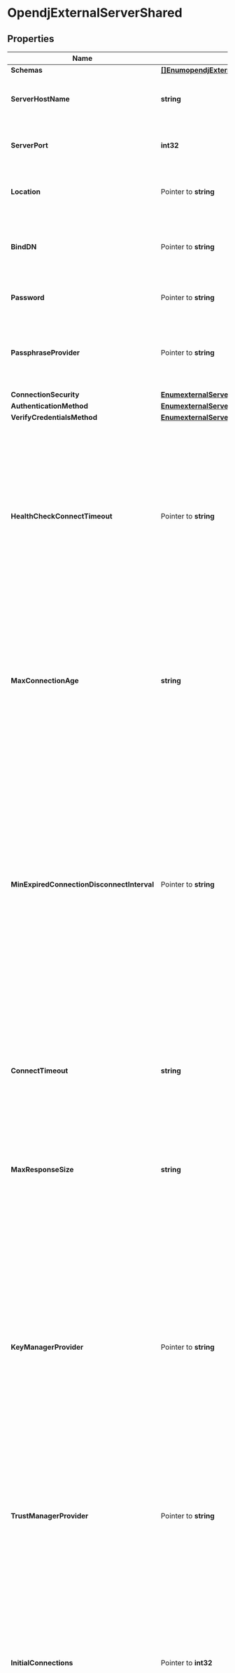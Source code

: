# OpendjExternalServerShared

## Properties

Name | Type | Description | Notes
------------ | ------------- | ------------- | -------------
**Schemas** | [**[]EnumopendjExternalServerSchemaUrn**](EnumopendjExternalServerSchemaUrn.md) |  | 
**ServerHostName** | **string** | The host name or IP address of the target LDAP server. | 
**ServerPort** | **int32** | The port number on which the server listens for requests. | 
**Location** | Pointer to **string** | Specifies the location for the LDAP External Server. | [optional] 
**BindDN** | Pointer to **string** | The DN to use to bind to the target LDAP server if simple authentication is required. | [optional] 
**Password** | Pointer to **string** | The login password for the specified user. | [optional] 
**PassphraseProvider** | Pointer to **string** | The passphrase provider to use to obtain the login password for the specified user. | [optional] 
**ConnectionSecurity** | [**EnumexternalServerConnectionSecurityProp**](EnumexternalServerConnectionSecurityProp.md) |  | 
**AuthenticationMethod** | [**EnumexternalServerAuthenticationMethodProp**](EnumexternalServerAuthenticationMethodProp.md) |  | 
**VerifyCredentialsMethod** | [**EnumexternalServerVerifyCredentialsMethodProp**](EnumexternalServerVerifyCredentialsMethodProp.md) |  | 
**HealthCheckConnectTimeout** | Pointer to **string** | Specifies the maximum length of time to wait for a connection to be established for the purpose of performing a health check. If the connection cannot be established within this length of time, the server will be classified as unavailable. | [optional] 
**MaxConnectionAge** | **string** | Specifies the maximum length of time that connections to this server should be allowed to remain established before being closed and replaced with newly-established connections. | 
**MinExpiredConnectionDisconnectInterval** | Pointer to **string** | Specifies the minimum length of time that should pass between connection closures as a result of the connections being established for longer than the maximum connection age. This may help avoid cases in which a large number of connections are closed and re-established in a short period of time because of the maximum connection age. | [optional] 
**ConnectTimeout** | **string** | Specifies the maximum length of time to wait for a connection to be established before giving up and considering the server unavailable. | 
**MaxResponseSize** | **string** | Specifies the maximum response size that should be supported for messages received from the LDAP external server. | 
**KeyManagerProvider** | Pointer to **string** | The key manager provider to use if SSL or StartTLS is to be used for connection-level security. When specifying a value for this property (except when using the Null key manager provider) you must ensure that the external server trusts this server&#39;s public certificate by adding this server&#39;s public certificate to the external server&#39;s trust store. | [optional] 
**TrustManagerProvider** | Pointer to **string** | The trust manager provider to use if SSL or StartTLS is to be used for connection-level security. | [optional] 
**InitialConnections** | Pointer to **int32** | The number of connections to initially establish to the LDAP external server. A value of zero indicates that the number of connections should be dynamically based on the number of available worker threads. This will be ignored when using a thread-local connection pool. | [optional] 
**MaxConnections** | Pointer to **int32** | The maximum number of concurrent connections to maintain for the LDAP external server. A value of zero indicates that the number of connections should be dynamically based on the number of available worker threads. This will be ignored when using a thread-local connection pool. | [optional] 
**DefunctConnectionResultCode** | Pointer to [**[]EnumexternalServerDefunctConnectionResultCodeProp**](EnumexternalServerDefunctConnectionResultCodeProp.md) |  | [optional] 
**AbandonOnTimeout** | Pointer to **bool** | Indicates whether to send an abandon request for an operation for which a response timeout is encountered. A request which has timed out on one server may be retried on another server regardless of whether an abandon request is sent, but if the initial attempt is not abandoned then a long-running operation may unnecessarily continue to consume processing resources on the initial server. | [optional] 
**Description** | Pointer to **string** | A description for this External Server | [optional] 

## Methods

### NewOpendjExternalServerShared

`func NewOpendjExternalServerShared(schemas []EnumopendjExternalServerSchemaUrn, serverHostName string, serverPort int32, connectionSecurity EnumexternalServerConnectionSecurityProp, authenticationMethod EnumexternalServerAuthenticationMethodProp, verifyCredentialsMethod EnumexternalServerVerifyCredentialsMethodProp, maxConnectionAge string, connectTimeout string, maxResponseSize string, ) *OpendjExternalServerShared`

NewOpendjExternalServerShared instantiates a new OpendjExternalServerShared object
This constructor will assign default values to properties that have it defined,
and makes sure properties required by API are set, but the set of arguments
will change when the set of required properties is changed

### NewOpendjExternalServerSharedWithDefaults

`func NewOpendjExternalServerSharedWithDefaults() *OpendjExternalServerShared`

NewOpendjExternalServerSharedWithDefaults instantiates a new OpendjExternalServerShared object
This constructor will only assign default values to properties that have it defined,
but it doesn't guarantee that properties required by API are set

### GetSchemas

`func (o *OpendjExternalServerShared) GetSchemas() []EnumopendjExternalServerSchemaUrn`

GetSchemas returns the Schemas field if non-nil, zero value otherwise.

### GetSchemasOk

`func (o *OpendjExternalServerShared) GetSchemasOk() (*[]EnumopendjExternalServerSchemaUrn, bool)`

GetSchemasOk returns a tuple with the Schemas field if it's non-nil, zero value otherwise
and a boolean to check if the value has been set.

### SetSchemas

`func (o *OpendjExternalServerShared) SetSchemas(v []EnumopendjExternalServerSchemaUrn)`

SetSchemas sets Schemas field to given value.


### GetServerHostName

`func (o *OpendjExternalServerShared) GetServerHostName() string`

GetServerHostName returns the ServerHostName field if non-nil, zero value otherwise.

### GetServerHostNameOk

`func (o *OpendjExternalServerShared) GetServerHostNameOk() (*string, bool)`

GetServerHostNameOk returns a tuple with the ServerHostName field if it's non-nil, zero value otherwise
and a boolean to check if the value has been set.

### SetServerHostName

`func (o *OpendjExternalServerShared) SetServerHostName(v string)`

SetServerHostName sets ServerHostName field to given value.


### GetServerPort

`func (o *OpendjExternalServerShared) GetServerPort() int32`

GetServerPort returns the ServerPort field if non-nil, zero value otherwise.

### GetServerPortOk

`func (o *OpendjExternalServerShared) GetServerPortOk() (*int32, bool)`

GetServerPortOk returns a tuple with the ServerPort field if it's non-nil, zero value otherwise
and a boolean to check if the value has been set.

### SetServerPort

`func (o *OpendjExternalServerShared) SetServerPort(v int32)`

SetServerPort sets ServerPort field to given value.


### GetLocation

`func (o *OpendjExternalServerShared) GetLocation() string`

GetLocation returns the Location field if non-nil, zero value otherwise.

### GetLocationOk

`func (o *OpendjExternalServerShared) GetLocationOk() (*string, bool)`

GetLocationOk returns a tuple with the Location field if it's non-nil, zero value otherwise
and a boolean to check if the value has been set.

### SetLocation

`func (o *OpendjExternalServerShared) SetLocation(v string)`

SetLocation sets Location field to given value.

### HasLocation

`func (o *OpendjExternalServerShared) HasLocation() bool`

HasLocation returns a boolean if a field has been set.

### GetBindDN

`func (o *OpendjExternalServerShared) GetBindDN() string`

GetBindDN returns the BindDN field if non-nil, zero value otherwise.

### GetBindDNOk

`func (o *OpendjExternalServerShared) GetBindDNOk() (*string, bool)`

GetBindDNOk returns a tuple with the BindDN field if it's non-nil, zero value otherwise
and a boolean to check if the value has been set.

### SetBindDN

`func (o *OpendjExternalServerShared) SetBindDN(v string)`

SetBindDN sets BindDN field to given value.

### HasBindDN

`func (o *OpendjExternalServerShared) HasBindDN() bool`

HasBindDN returns a boolean if a field has been set.

### GetPassword

`func (o *OpendjExternalServerShared) GetPassword() string`

GetPassword returns the Password field if non-nil, zero value otherwise.

### GetPasswordOk

`func (o *OpendjExternalServerShared) GetPasswordOk() (*string, bool)`

GetPasswordOk returns a tuple with the Password field if it's non-nil, zero value otherwise
and a boolean to check if the value has been set.

### SetPassword

`func (o *OpendjExternalServerShared) SetPassword(v string)`

SetPassword sets Password field to given value.

### HasPassword

`func (o *OpendjExternalServerShared) HasPassword() bool`

HasPassword returns a boolean if a field has been set.

### GetPassphraseProvider

`func (o *OpendjExternalServerShared) GetPassphraseProvider() string`

GetPassphraseProvider returns the PassphraseProvider field if non-nil, zero value otherwise.

### GetPassphraseProviderOk

`func (o *OpendjExternalServerShared) GetPassphraseProviderOk() (*string, bool)`

GetPassphraseProviderOk returns a tuple with the PassphraseProvider field if it's non-nil, zero value otherwise
and a boolean to check if the value has been set.

### SetPassphraseProvider

`func (o *OpendjExternalServerShared) SetPassphraseProvider(v string)`

SetPassphraseProvider sets PassphraseProvider field to given value.

### HasPassphraseProvider

`func (o *OpendjExternalServerShared) HasPassphraseProvider() bool`

HasPassphraseProvider returns a boolean if a field has been set.

### GetConnectionSecurity

`func (o *OpendjExternalServerShared) GetConnectionSecurity() EnumexternalServerConnectionSecurityProp`

GetConnectionSecurity returns the ConnectionSecurity field if non-nil, zero value otherwise.

### GetConnectionSecurityOk

`func (o *OpendjExternalServerShared) GetConnectionSecurityOk() (*EnumexternalServerConnectionSecurityProp, bool)`

GetConnectionSecurityOk returns a tuple with the ConnectionSecurity field if it's non-nil, zero value otherwise
and a boolean to check if the value has been set.

### SetConnectionSecurity

`func (o *OpendjExternalServerShared) SetConnectionSecurity(v EnumexternalServerConnectionSecurityProp)`

SetConnectionSecurity sets ConnectionSecurity field to given value.


### GetAuthenticationMethod

`func (o *OpendjExternalServerShared) GetAuthenticationMethod() EnumexternalServerAuthenticationMethodProp`

GetAuthenticationMethod returns the AuthenticationMethod field if non-nil, zero value otherwise.

### GetAuthenticationMethodOk

`func (o *OpendjExternalServerShared) GetAuthenticationMethodOk() (*EnumexternalServerAuthenticationMethodProp, bool)`

GetAuthenticationMethodOk returns a tuple with the AuthenticationMethod field if it's non-nil, zero value otherwise
and a boolean to check if the value has been set.

### SetAuthenticationMethod

`func (o *OpendjExternalServerShared) SetAuthenticationMethod(v EnumexternalServerAuthenticationMethodProp)`

SetAuthenticationMethod sets AuthenticationMethod field to given value.


### GetVerifyCredentialsMethod

`func (o *OpendjExternalServerShared) GetVerifyCredentialsMethod() EnumexternalServerVerifyCredentialsMethodProp`

GetVerifyCredentialsMethod returns the VerifyCredentialsMethod field if non-nil, zero value otherwise.

### GetVerifyCredentialsMethodOk

`func (o *OpendjExternalServerShared) GetVerifyCredentialsMethodOk() (*EnumexternalServerVerifyCredentialsMethodProp, bool)`

GetVerifyCredentialsMethodOk returns a tuple with the VerifyCredentialsMethod field if it's non-nil, zero value otherwise
and a boolean to check if the value has been set.

### SetVerifyCredentialsMethod

`func (o *OpendjExternalServerShared) SetVerifyCredentialsMethod(v EnumexternalServerVerifyCredentialsMethodProp)`

SetVerifyCredentialsMethod sets VerifyCredentialsMethod field to given value.


### GetHealthCheckConnectTimeout

`func (o *OpendjExternalServerShared) GetHealthCheckConnectTimeout() string`

GetHealthCheckConnectTimeout returns the HealthCheckConnectTimeout field if non-nil, zero value otherwise.

### GetHealthCheckConnectTimeoutOk

`func (o *OpendjExternalServerShared) GetHealthCheckConnectTimeoutOk() (*string, bool)`

GetHealthCheckConnectTimeoutOk returns a tuple with the HealthCheckConnectTimeout field if it's non-nil, zero value otherwise
and a boolean to check if the value has been set.

### SetHealthCheckConnectTimeout

`func (o *OpendjExternalServerShared) SetHealthCheckConnectTimeout(v string)`

SetHealthCheckConnectTimeout sets HealthCheckConnectTimeout field to given value.

### HasHealthCheckConnectTimeout

`func (o *OpendjExternalServerShared) HasHealthCheckConnectTimeout() bool`

HasHealthCheckConnectTimeout returns a boolean if a field has been set.

### GetMaxConnectionAge

`func (o *OpendjExternalServerShared) GetMaxConnectionAge() string`

GetMaxConnectionAge returns the MaxConnectionAge field if non-nil, zero value otherwise.

### GetMaxConnectionAgeOk

`func (o *OpendjExternalServerShared) GetMaxConnectionAgeOk() (*string, bool)`

GetMaxConnectionAgeOk returns a tuple with the MaxConnectionAge field if it's non-nil, zero value otherwise
and a boolean to check if the value has been set.

### SetMaxConnectionAge

`func (o *OpendjExternalServerShared) SetMaxConnectionAge(v string)`

SetMaxConnectionAge sets MaxConnectionAge field to given value.


### GetMinExpiredConnectionDisconnectInterval

`func (o *OpendjExternalServerShared) GetMinExpiredConnectionDisconnectInterval() string`

GetMinExpiredConnectionDisconnectInterval returns the MinExpiredConnectionDisconnectInterval field if non-nil, zero value otherwise.

### GetMinExpiredConnectionDisconnectIntervalOk

`func (o *OpendjExternalServerShared) GetMinExpiredConnectionDisconnectIntervalOk() (*string, bool)`

GetMinExpiredConnectionDisconnectIntervalOk returns a tuple with the MinExpiredConnectionDisconnectInterval field if it's non-nil, zero value otherwise
and a boolean to check if the value has been set.

### SetMinExpiredConnectionDisconnectInterval

`func (o *OpendjExternalServerShared) SetMinExpiredConnectionDisconnectInterval(v string)`

SetMinExpiredConnectionDisconnectInterval sets MinExpiredConnectionDisconnectInterval field to given value.

### HasMinExpiredConnectionDisconnectInterval

`func (o *OpendjExternalServerShared) HasMinExpiredConnectionDisconnectInterval() bool`

HasMinExpiredConnectionDisconnectInterval returns a boolean if a field has been set.

### GetConnectTimeout

`func (o *OpendjExternalServerShared) GetConnectTimeout() string`

GetConnectTimeout returns the ConnectTimeout field if non-nil, zero value otherwise.

### GetConnectTimeoutOk

`func (o *OpendjExternalServerShared) GetConnectTimeoutOk() (*string, bool)`

GetConnectTimeoutOk returns a tuple with the ConnectTimeout field if it's non-nil, zero value otherwise
and a boolean to check if the value has been set.

### SetConnectTimeout

`func (o *OpendjExternalServerShared) SetConnectTimeout(v string)`

SetConnectTimeout sets ConnectTimeout field to given value.


### GetMaxResponseSize

`func (o *OpendjExternalServerShared) GetMaxResponseSize() string`

GetMaxResponseSize returns the MaxResponseSize field if non-nil, zero value otherwise.

### GetMaxResponseSizeOk

`func (o *OpendjExternalServerShared) GetMaxResponseSizeOk() (*string, bool)`

GetMaxResponseSizeOk returns a tuple with the MaxResponseSize field if it's non-nil, zero value otherwise
and a boolean to check if the value has been set.

### SetMaxResponseSize

`func (o *OpendjExternalServerShared) SetMaxResponseSize(v string)`

SetMaxResponseSize sets MaxResponseSize field to given value.


### GetKeyManagerProvider

`func (o *OpendjExternalServerShared) GetKeyManagerProvider() string`

GetKeyManagerProvider returns the KeyManagerProvider field if non-nil, zero value otherwise.

### GetKeyManagerProviderOk

`func (o *OpendjExternalServerShared) GetKeyManagerProviderOk() (*string, bool)`

GetKeyManagerProviderOk returns a tuple with the KeyManagerProvider field if it's non-nil, zero value otherwise
and a boolean to check if the value has been set.

### SetKeyManagerProvider

`func (o *OpendjExternalServerShared) SetKeyManagerProvider(v string)`

SetKeyManagerProvider sets KeyManagerProvider field to given value.

### HasKeyManagerProvider

`func (o *OpendjExternalServerShared) HasKeyManagerProvider() bool`

HasKeyManagerProvider returns a boolean if a field has been set.

### GetTrustManagerProvider

`func (o *OpendjExternalServerShared) GetTrustManagerProvider() string`

GetTrustManagerProvider returns the TrustManagerProvider field if non-nil, zero value otherwise.

### GetTrustManagerProviderOk

`func (o *OpendjExternalServerShared) GetTrustManagerProviderOk() (*string, bool)`

GetTrustManagerProviderOk returns a tuple with the TrustManagerProvider field if it's non-nil, zero value otherwise
and a boolean to check if the value has been set.

### SetTrustManagerProvider

`func (o *OpendjExternalServerShared) SetTrustManagerProvider(v string)`

SetTrustManagerProvider sets TrustManagerProvider field to given value.

### HasTrustManagerProvider

`func (o *OpendjExternalServerShared) HasTrustManagerProvider() bool`

HasTrustManagerProvider returns a boolean if a field has been set.

### GetInitialConnections

`func (o *OpendjExternalServerShared) GetInitialConnections() int32`

GetInitialConnections returns the InitialConnections field if non-nil, zero value otherwise.

### GetInitialConnectionsOk

`func (o *OpendjExternalServerShared) GetInitialConnectionsOk() (*int32, bool)`

GetInitialConnectionsOk returns a tuple with the InitialConnections field if it's non-nil, zero value otherwise
and a boolean to check if the value has been set.

### SetInitialConnections

`func (o *OpendjExternalServerShared) SetInitialConnections(v int32)`

SetInitialConnections sets InitialConnections field to given value.

### HasInitialConnections

`func (o *OpendjExternalServerShared) HasInitialConnections() bool`

HasInitialConnections returns a boolean if a field has been set.

### GetMaxConnections

`func (o *OpendjExternalServerShared) GetMaxConnections() int32`

GetMaxConnections returns the MaxConnections field if non-nil, zero value otherwise.

### GetMaxConnectionsOk

`func (o *OpendjExternalServerShared) GetMaxConnectionsOk() (*int32, bool)`

GetMaxConnectionsOk returns a tuple with the MaxConnections field if it's non-nil, zero value otherwise
and a boolean to check if the value has been set.

### SetMaxConnections

`func (o *OpendjExternalServerShared) SetMaxConnections(v int32)`

SetMaxConnections sets MaxConnections field to given value.

### HasMaxConnections

`func (o *OpendjExternalServerShared) HasMaxConnections() bool`

HasMaxConnections returns a boolean if a field has been set.

### GetDefunctConnectionResultCode

`func (o *OpendjExternalServerShared) GetDefunctConnectionResultCode() []EnumexternalServerDefunctConnectionResultCodeProp`

GetDefunctConnectionResultCode returns the DefunctConnectionResultCode field if non-nil, zero value otherwise.

### GetDefunctConnectionResultCodeOk

`func (o *OpendjExternalServerShared) GetDefunctConnectionResultCodeOk() (*[]EnumexternalServerDefunctConnectionResultCodeProp, bool)`

GetDefunctConnectionResultCodeOk returns a tuple with the DefunctConnectionResultCode field if it's non-nil, zero value otherwise
and a boolean to check if the value has been set.

### SetDefunctConnectionResultCode

`func (o *OpendjExternalServerShared) SetDefunctConnectionResultCode(v []EnumexternalServerDefunctConnectionResultCodeProp)`

SetDefunctConnectionResultCode sets DefunctConnectionResultCode field to given value.

### HasDefunctConnectionResultCode

`func (o *OpendjExternalServerShared) HasDefunctConnectionResultCode() bool`

HasDefunctConnectionResultCode returns a boolean if a field has been set.

### GetAbandonOnTimeout

`func (o *OpendjExternalServerShared) GetAbandonOnTimeout() bool`

GetAbandonOnTimeout returns the AbandonOnTimeout field if non-nil, zero value otherwise.

### GetAbandonOnTimeoutOk

`func (o *OpendjExternalServerShared) GetAbandonOnTimeoutOk() (*bool, bool)`

GetAbandonOnTimeoutOk returns a tuple with the AbandonOnTimeout field if it's non-nil, zero value otherwise
and a boolean to check if the value has been set.

### SetAbandonOnTimeout

`func (o *OpendjExternalServerShared) SetAbandonOnTimeout(v bool)`

SetAbandonOnTimeout sets AbandonOnTimeout field to given value.

### HasAbandonOnTimeout

`func (o *OpendjExternalServerShared) HasAbandonOnTimeout() bool`

HasAbandonOnTimeout returns a boolean if a field has been set.

### GetDescription

`func (o *OpendjExternalServerShared) GetDescription() string`

GetDescription returns the Description field if non-nil, zero value otherwise.

### GetDescriptionOk

`func (o *OpendjExternalServerShared) GetDescriptionOk() (*string, bool)`

GetDescriptionOk returns a tuple with the Description field if it's non-nil, zero value otherwise
and a boolean to check if the value has been set.

### SetDescription

`func (o *OpendjExternalServerShared) SetDescription(v string)`

SetDescription sets Description field to given value.

### HasDescription

`func (o *OpendjExternalServerShared) HasDescription() bool`

HasDescription returns a boolean if a field has been set.


[[Back to Model list]](../README.md#documentation-for-models) [[Back to API list]](../README.md#documentation-for-api-endpoints) [[Back to README]](../README.md)


